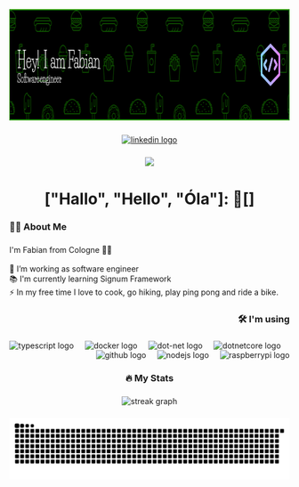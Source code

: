 <div align="center">
  <img height="200" src="./github-header-image.png"  />
</div>

###

<div align="center">
  <a href="https://www.linkedin.com/in/goschenn/" target="_blank">
    <img src="https://img.shields.io/static/v1?message=LinkedIn&logo=linkedin&label=&color=0077B5&logoColor=white&labelColor=&style=for-the-badge" height="25" alt="linkedin logo"  />
  </a>
</div>

###

<div align="center">
  <img src="https://visitor-badge.laobi.icu/badge?page_id=GOSCHEN.GOSCHEN&left_text=creeps"  />
</div>

###

<h1 align="center">["Hallo", "Hello", "Óla"]: 👋[]</h1>

###

<h3 align="left">👩‍💻  About Me</h3>

###

<p align="left">I'm Fabian from Cologne 🙋‍♂️<br><br> 🔭 I’m working as software engineer <br> 📚 I'm currently learning Signum Framework<br> ⚡ In my free time I love to cook, go hiking, play ping pong and ride a bike.</p>

###

<h3 align="right">🛠 I'm using</h3>

###

<div align="right">
  <img src="https://cdn.jsdelivr.net/gh/devicons/devicon/icons/typescript/typescript-original.svg" height="40" alt="typescript logo"  />
  <img width="12" />
  <img src="https://cdn.jsdelivr.net/gh/devicons/devicon/icons/docker/docker-original.svg" height="40" alt="docker logo"  />
  <img width="12" />
  <img src="https://cdn.jsdelivr.net/gh/devicons/devicon/icons/dot-net/dot-net-original.svg" height="40" alt="dot-net logo"  />
  <img width="12" />
  <img src="https://cdn.jsdelivr.net/gh/devicons/devicon/icons/dotnetcore/dotnetcore-original.svg" height="40" alt="dotnetcore logo"  />
  <img width="12" />
  <img src="https://cdn.jsdelivr.net/gh/devicons/devicon/icons/github/github-original.svg" height="40" alt="github logo"  />
  <img width="12" />
  <img src="https://cdn.jsdelivr.net/gh/devicons/devicon/icons/nodejs/nodejs-original.svg" height="40" alt="nodejs logo"  />
  <img width="12" />
  <img src="https://cdn.jsdelivr.net/gh/devicons/devicon/icons/raspberrypi/raspberrypi-original.svg" height="40" alt="raspberrypi logo"  />
</div>

###

<h3 align="center">🔥   My Stats</h3>

###

<div align="center">
  <img src="https://streak-stats.demolab.com?user=GOSCHEN&locale=en&mode=weekly&theme=codeSTACKr&hide_border=true&border_radius=5&date_format=j%20M%5B%20Y%5D&order=3" height="220" alt="streak graph"  />
</div>

###

<img src="https://raw.githubusercontent.com/GOSCHEN/GOSCHEN/output/snake.svg" alt="Snake animation" />

###
